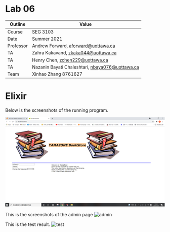 # Lab 06
| Outline | Value |
| --- | --- |
| Course | SEG 3103 |
| Date | Summer 2021 |
| Professor | Andrew Forward, aforward@uottawa.ca |
| TA | Zahra Kakavand, zkaka044@uottawa.ca |
| TA | Henry Chen, zchen229@uottawa.ca |
| TA | Nazanin Bayati Chaleshtari, nbaya076@uottawa.ca |
| Team | Xinhao Zhang 8761627 |

# Elixir

Below is the screenshots of the running program.

![book store](https://github.com/JeReMy543/seg3103_playground/blob/main/lab06/assets/program.PNG)


This is the screenshots of the admin page
![admin](https://github.com/JeReMy543/seg3103_playground/blob/main/lab05/assets/admin.PNG)

This is the test result.
![test](https://github.com/JeReMy543/seg3103_playground/blob/main/lab05/assets/test.PNG)
